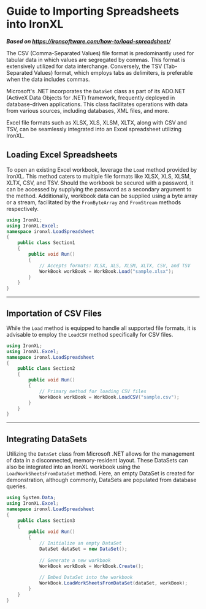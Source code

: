 # Guide to Importing Spreadsheets into IronXL

***Based on <https://ironsoftware.com/how-to/load-spreadsheet/>***


The CSV (Comma-Separated Values) file format is predominantly used for tabular data in which values are segregated by commas. This format is extensively utilized for data interchange. Conversely, the TSV (Tab-Separated Values) format, which employs tabs as delimiters, is preferable when the data includes commas.

Microsoft's .NET incorporates the `DataSet` class as part of its ADO.NET (ActiveX Data Objects for .NET) framework, frequently deployed in database-driven applications. This class facilitates operations with data from various sources, including databases, XML files, and more.

Excel file formats such as XLSX, XLS, XLSM, XLTX, along with CSV and TSV, can be seamlessly integrated into an Excel spreadsheet utilizing IronXL.

## Loading Excel Spreadsheets

To open an existing Excel workbook, leverage the `Load` method provided by IronXL. This method caters to multiple file formats like XLSX, XLS, XLSM, XLTX, CSV, and TSV. Should the workbook be secured with a password, it can be accessed by supplying the password as a secondary argument to the method. Additionally, workbook data can be supplied using a byte array or a stream, facilitated by the `FromByteArray` and `FromStream` methods respectively.

```cs
using IronXL;
using IronXL.Excel;
namespace ironxl.LoadSpreadsheet
{
    public class Section1
    {
        public void Run()
        {
            // Accepts formats: XLSX, XLS, XLSM, XLTX, CSV, and TSV
            WorkBook workBook = WorkBook.Load("sample.xlsx");
        }
    }
}
```

<hr>

## Importation of CSV Files

While the `Load` method is equipped to handle all supported file formats, it is advisable to employ the `LoadCSV` method specifically for CSV files.

```cs
using IronXL;
using IronXL.Excel;
namespace ironxl.LoadSpreadsheet
{
    public class Section2
    {
        public void Run()
        {
            // Primary method for loading CSV files
            WorkBook workBook = WorkBook.LoadCSV("sample.csv");
        }
    }
}
```

<hr>

## Integrating DataSets

Utilizing the `DataSet` class from Microsoft .NET allows for the management of data in a disconnected, memory-resident layout. These DataSets can also be integrated into an IronXL workbook using the `LoadWorkSheetsFromDataSet` method. Here, an empty DataSet is created for demonstration, although commonly, DataSets are populated from database queries.

```cs
using System.Data;
using IronXL.Excel;
namespace ironxl.LoadSpreadsheet
{
    public class Section3
    {
        public void Run()
        {
            // Initialize an empty DataSet
            DataSet dataSet = new DataSet();
            
            // Generate a new workbook
            WorkBook workBook = WorkBook.Create();
            
            // Embed DataSet into the workbook
            WorkBook.LoadWorkSheetsFromDataSet(dataSet, workBook);
        }
    }
}
```